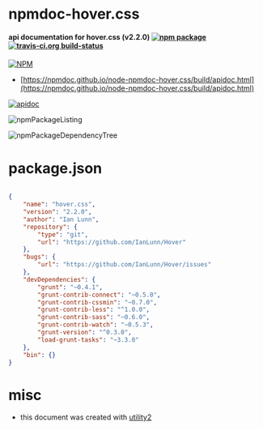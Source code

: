 # npmdoc-hover.css

#### api documentation for  hover.css (v2.2.0)  [![npm package](https://img.shields.io/npm/v/npmdoc-hover.css.svg?style=flat-square)](https://www.npmjs.org/package/npmdoc-hover.css) [![travis-ci.org build-status](https://api.travis-ci.org/npmdoc/node-npmdoc-hover.css.svg)](https://travis-ci.org/npmdoc/node-npmdoc-hover.css)

####

[![NPM](https://nodei.co/npm/hover.css.png?downloads=true&downloadRank=true&stars=true)](https://www.npmjs.com/package/hover.css)

- [https://npmdoc.github.io/node-npmdoc-hover.css/build/apidoc.html](https://npmdoc.github.io/node-npmdoc-hover.css/build/apidoc.html)

[![apidoc](https://npmdoc.github.io/node-npmdoc-hover.css/build/screenCapture.buildCi.browser.%252Ftmp%252Fbuild%252Fapidoc.html.png)](https://npmdoc.github.io/node-npmdoc-hover.css/build/apidoc.html)

![npmPackageListing](https://npmdoc.github.io/node-npmdoc-hover.css/build/screenCapture.npmPackageListing.svg)

![npmPackageDependencyTree](https://npmdoc.github.io/node-npmdoc-hover.css/build/screenCapture.npmPackageDependencyTree.svg)



# package.json

```json

{
    "name": "hover.css",
    "version": "2.2.0",
    "author": "Ian Lunn",
    "repository": {
        "type": "git",
        "url": "https://github.com/IanLunn/Hover"
    },
    "bugs": {
        "url": "https://github.com/IanLunn/Hover/issues"
    },
    "devDependencies": {
        "grunt": "~0.4.1",
        "grunt-contrib-connect": "~0.5.0",
        "grunt-contrib-cssmin": "~0.7.0",
        "grunt-contrib-less": "^1.0.0",
        "grunt-contrib-sass": "~0.6.0",
        "grunt-contrib-watch": "~0.5.3",
        "grunt-version": "^0.3.0",
        "load-grunt-tasks": "~3.3.0"
    },
    "bin": {}
}
```



# misc
- this document was created with [utility2](https://github.com/kaizhu256/node-utility2)
